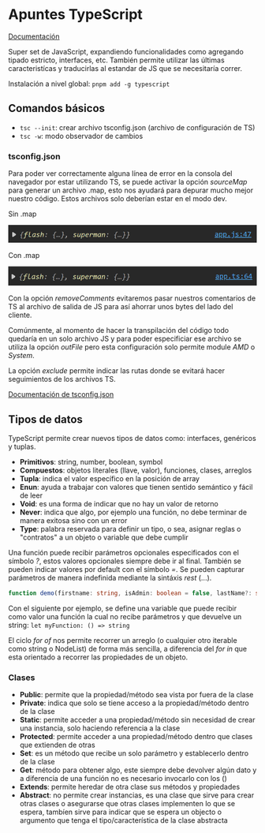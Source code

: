 # Apuntes TypeScript

[Documentación](https://www.typescriptlang.org/)

Super set de JavaScript, expandiendo funcionalidades como agregando tipado estricto, interfaces, etc. También permite utilizar las últimas caracteristícas y traducirlas al estandar de JS que se necesitaría correr.

Instalación a nivel global: `pnpm add -g typescript`

## Comandos básicos

- `tsc --init`: crear archivo tsconfig.json (archivo de configuración de TS)
- `tsc -w`: modo observador de cambios

### tsconfig.json

Para poder ver correctamente alguna línea de error en la consola del navegador por estar utilizando TS, se puede activar la opción _sourceMap_ para generar un archivo .map, esto nos ayudará para depurar mucho mejor nuestro código. Estos archivos solo deberían estar en el modo dev.

Sin .map

![Sin .map](assets/screenshots/image.png)

Con .map

![Con .map](assets/screenshots/image-1.png)

Con la opción _removeComments_ evitaremos pasar nuestros comentarios de TS al archivo de salida de JS para así ahorrar unos bytes del lado del cliente.

Comúnmente, al momento de hacer la transpilación del código todo quedaría en un solo archivo JS y para poder especificiar ese archivo se utiliza la opción _outFile_ pero esta configuración solo permite module _AMD_ o _System_.

La opción _exclude_ permite indicar las rutas donde se evitará hacer seguimientos de los archivos TS.

[Documentación de tsconfig.json](https://www.typescriptlang.org/docs/handbook/tsconfig-json.html)

## Tipos de datos

TypeScript permite crear nuevos tipos de datos como: interfaces, genéricos y tuplas.

- **Primitivos**: string, number, boolean, symbol
- **Compuestos**: objetos literales (llave, valor), funciones, clases, arreglos
- **Tupla**: indica el valor específico en la posición de array
- **Enun**: ayuda a trabajar con valores que tienen sentido semántico y fácil de leer
- **Void**: es una forma de indicar que no hay un valor de retorno
- **Never**: indica que algo, por ejemplo una función, no debe terminar de manera exitosa sino con un error
- **Type**: palabra reservada para definir un tipo, o sea, asignar reglas o "contratos" a un objeto o variable que debe cumplir

Una función puede recibir parámetros opcionales especificados con el símbolo _?_, estos valores opcionales siempre debe ir al final. También se pueden indicar valores por default con el símbolo _=_. Se pueden capturar parámetros de manera indefinida mediante la sintáxis _rest_ (...).

```ts
function demo(firstname: string, isAdmin: boolean = false, lastName?: string, ...args: string[]) {}
```

Con el siguiente por ejemplo, se define una variable que puede recibir como valor una función la cual no recibe parámetros y que devuelve un string: `let myFunction: () => string`

El ciclo _for of_ nos permite recorrer un arreglo (o cualquier otro iterable como string o NodeList) de forma más sencilla, a diferencia del _for in_ que esta orientado a recorrer las propiedades de un objeto.

### Clases

- **Public**: permite que la propiedad/método sea vista por fuera de la clase
- **Private**: indica que solo se tiene acceso a la propiedad/método dentro de la clase
- **Static**: permite acceder a una propiedad/método sin necesidad de crear una instancia, solo haciendo referencia a la clase
- **Protected**: permite acceder a una propiedad/método dentro que clases que extienden de otras
- **Set**: es un método que recibe un solo parámetro y establecerlo dentro de la clase
- **Get**: método para obtener algo, este siempre debe devolver algún dato y a diferencia de una función no es necesario invocarlo con los ()
- **Extends**: permite heredar de otra clase sus métodos y propiedades
- **Abstract**: no permite crear instancias, es una clase que sirve para crear otras clases o asegurarse que otras clases implementen lo que se espera, tambíen sirve para indicar que se espera un objecto o argumento que tenga el tipo/característica de la clase abstracta
